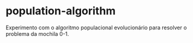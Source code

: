# population-algorithm
Experimento com o algoritmo populacional evolucionário para resolver o problema da mochila 0-1.
